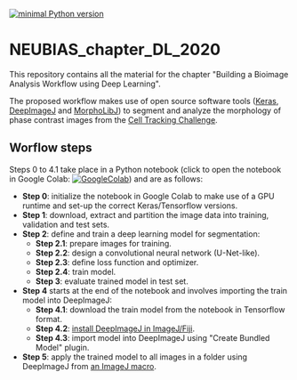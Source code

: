 [![minimal Python version](https://img.shields.io/badge/Python-3.6-6666ff)](https://www.anaconda.com/distribution/)

# NEUBIAS_chapter_DL_2020
This repository contains all the material for the chapter "Building a Bioimage Analysis Workflow using Deep Learning".

The proposed workflow makes use of open source software tools ([Keras](https://keras.io/), [DeepImageJ](https://deepimagej.github.io/deepimagej/) and [MorphoLibJ](https://imagej.net/MorphoLibJ)) to segment and analyze the morphology of phase contrast images from the [Cell Tracking Challenge](http://celltrackingchallenge.net/).

## Worflow steps 
Steps 0 to 4.1 take place in a Python notebook (click to open the notebook in Google Colab: [![GoogleColab](https://colab.research.google.com/assets/colab-badge.svg)](https://colab.research.google.com/github/esgomezm/NEUBIAS_chapter_DL_2020/blob/master/notebook/U_Net_PhC_C2DL_PSC_segmentation.ipynb)) and are as follows:
* **Step 0**: initialize the notebook in Google Colab to make use of a GPU runtime and set-up the correct Keras/Tensorflow versions.
* **Step 1**: download, extract and partition the image data into training, validation and test sets.
* **Step 2**: define and train a deep learning model for segmentation:
    * **Step 2.1**: prepare images for training.
    * **Step 2.2**: design a convolutional neural network (U-Net-like).
    * **Step 2.3**: define loss function and optimizer.
    * **Step 2.4**: train model.
  * **Step 3**: evaluate trained model in test set.
* **Step 4** starts at the end of the notebook and involves importing the train model into DeepImageJ:
  * **Step 4.1**: download the train model from the notebook in Tensorflow format.
  * **Step 4.2**: [install DeepImageJ in ImageJ/Fiji](https://deepimagej.github.io/deepimagej/download.html).
  * **Step 4.3**: import model into DeepImageJ using "Create Bundled Model" plugin.
* **Step 5**: apply the trained model to all images in a folder using DeepImageJ from [an ImageJ macro](https://github.com/esgomezm/NEUBIAS_chapter_DL_2020/blob/master/ij-macros/Step-5-process-folder.ijm).

